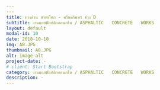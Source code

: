 ```yaml
---
---
title: ทางด่วน สายอโศก - ศรีนครินทร์ ช่วง D
subtitle: งานแอสฟัลท์ติกคอนกรีต / ASPHALTIC   CONCRETE   WORKS
layout: default
modal-id: 10
date: 2018-10-18
img: A8.JPG
thumbnail: A8.JPG
alt: image-alt
project-date: -
# client: Start Bootstrap
category: งานแอสฟัลท์ติกคอนกรีต / ASPHALTIC   CONCRETE   WORKS
description: -
---
```

